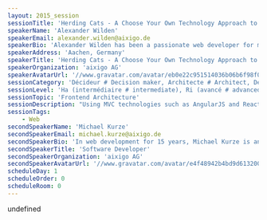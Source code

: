 ```yaml
---
layout: 2015_session
sessionTitle: 'Herding Cats - A Choose Your Own Technology Approach to Modular Web Applications'
speakerName: 'Alexander Wilden'
speakerEmail: alexander.wilden@aixigo.de
speakerBio: 'Alexander Wilden has been a passionate web developer for more than a decade and is a JavaScript expert at aixigo AG. '
speakerAddress: 'Aachen, Germany'
speakerTitle: 'Herding Cats - A Choose Your Own Technology Approach to Modular Web Applications'
speakerOrganization: 'aixigo AG'
speakerAvatarUrl: '//www.gravatar.com/avatar/eb0e22c951514036b06b6f98f09786ab?size=200&default=mm'
sessionCategory: 'Décideur # Decision maker, Architecte # Architect, Développeur # Developer'
sessionLevel: 'Ha (intermédiaire # intermediate), Ri (avancé # advanced)'
sessionTopic: 'Frontend Architecture'
sessionDescription: "Using MVC technologies such as AngularJS and React, it is easy to create web applications quickly. These technologies or the upcoming web components even allow for encapsulation and reuse of UI controls.\n\nBut how to isolate and reuse actual business value? Eventually, this is what matters to your users and customers. How to recombine the building blocks time after time, while maintaining a solid overall experience? With LaxarJS, we apply proven concepts from the server world to the web frontend: reactive systems that use publish/subscribe for communication allow for decoupling of components and isolating local state.\n\nWe'd like to introduce you to LaxarJS as a \"Middleware for your Web Client\", helping you to integrate components independent of implementation technologies or frameworks that they might use. "
sessionTags:
    - Web
secondSpeakerName: 'Michael Kurze'
secondSpeakerEmail: michael.kurze@aixigo.de
secondSpeakerBio: 'In web development for 15 years, Michael Kurze is an open-source enthusiast with an itch for performance and simplicity. Currently focused on event based architecture for web clients at aixigo. '
secondSpeakerTitle: 'Software Developer'
secondSpeakerOrganization: 'aixigo AG'
secondSpeakerAvatarUrl: '//www.gravatar.com/avatar/e4f48942b4bd9d6132006a332396bfa8?size=200&default=mm'
scheduleDay: 1
scheduleOrder: 0
scheduleRoom: 0
---
```


undefined
